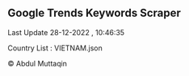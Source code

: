 

## Google Trends Keywords Scraper 
 
Last Update 28-12-2022 , 10:46:35

Country List :
VIETNAM.json



© Abdul Muttaqin 
